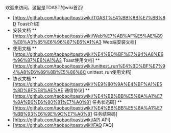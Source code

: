 欢迎来访问，这里是TOAST的wiki首页!

* [https://github.com/taobao/toast/wiki/TOAST%E4%BB%8B%E7%BB%8D Toast介绍]
* 安装文档
** [https://github.com/taobao/toast/wiki/Web%E7%AB%AF%E5%AE%89%E8%A3%85%E6%96%87%E6%A1%A3 Web端安装文档]
* 使用文档
** [https://github.com/taobao/toast/wiki/%E4%BD%BF%E7%94%A8%E6%96%87%E6%A1%A3 Toast使用文档]
** [https://github.com/taobao/toast/wiki/unittest_run%E4%BD%BF%E7%94%A8%E6%89%8B%E5%86%8C unittest_run使用文档]
* 协议文档
** [https://github.com/taobao/toast/wiki/%E9%80%9A%E4%BF%A1%E5%8D%8F%E8%AE%AE 通信协议]
** [https://github.com/taobao/toast/wiki/%E4%BB%BB%E5%8A%A1%E7%8A%B6%E6%80%81%E7%A0%81 任务状态码]
** [https://github.com/taobao/toast/wiki/%E4%BB%BB%E5%8A%A1%E7%BB%93%E6%9E%9C%E7%A0%81 任务结果码]
* [https://github.com/taobao/toast/wiki/API API]
* [https://github.com/taobao/toast/wiki/FAQ FAQ]
